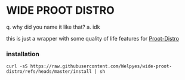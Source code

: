 # WIDE PROOT DISTRO
q. why did you name it like that?
a. idk

this is just a wrapper with some quality of life features for [Proot-Distro](https://github.com/termux/proot-distro)

### installation
```
curl -sS https://raw.githubusercontent.com/Welpyes/wide-proot-distro/refs/heads/master/install | sh
```
